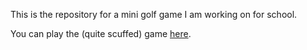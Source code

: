 This is the repository for a mini golf game I am working on for school.

You can play the (quite scuffed) game [here](rlft09.github.io/project).
